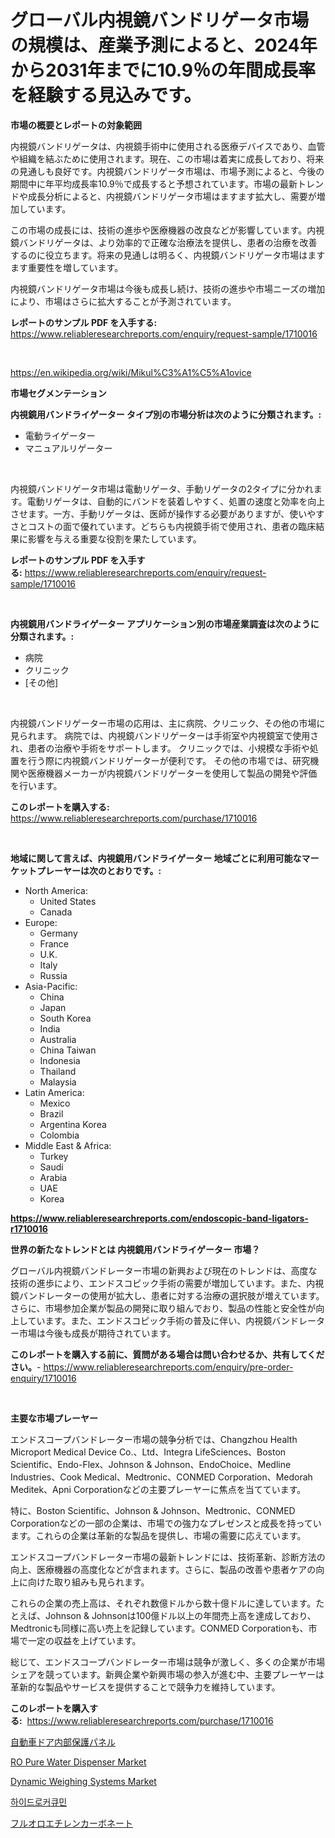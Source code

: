 <p><h1>グローバル内視鏡バンドリゲータ市場の規模は、産業予測によると、2024年から2031年までに10.9％の年間成長率を経験する見込みです。</h1></p><p><strong>市場の概要とレポートの対象範囲</strong></p>
<p><p>内視鏡バンドリゲータは、内視鏡手術中に使用される医療デバイスであり、血管や組織を結ぶために使用されます。現在、この市場は着実に成長しており、将来の見通しも良好です。内視鏡バンドリゲータ市場は、市場予測によると、今後の期間中に年平均成長率10.9％で成長すると予想されています。市場の最新トレンドや成長分析によると、内視鏡バンドリゲータ市場はますます拡大し、需要が増加しています。</p><p>この市場の成長には、技術の進歩や医療機器の改良などが影響しています。内視鏡バンドリゲータは、より効率的で正確な治療法を提供し、患者の治療を改善するのに役立ちます。将来の見通しは明るく、内視鏡バンドリゲータ市場はますます重要性を増しています。</p><p>内視鏡バンドリゲータ市場は今後も成長し続け、技術の進歩や市場ニーズの増加により、市場はさらに拡大することが予測されています。</p></p>
<p><strong>レポートのサンプル PDF を入手する:</strong> <a href="https://www.reliableresearchreports.com/enquiry/request-sample/1710016">https://www.reliableresearchreports.com/enquiry/request-sample/1710016</a></p>
<p>&nbsp;</p>
<p><a href="https://en.wikipedia.org/wiki/Mikul%C3%A1%C5%A1ovice">https://en.wikipedia.org/wiki/Mikul%C3%A1%C5%A1ovice</a></p>
<p><strong>市場セグメンテーション</strong></p>
<p><strong>内視鏡用バンドライゲーター タイプ別の市場分析は次のように分類されます。:</strong></p>
<p><ul><li>電動ライゲーター</li><li>マニュアルリゲーター</li></ul></p>
<p>&nbsp;</p>
<p><p>内視鏡バンドリゲータ市場は電動リゲータ、手動リゲータの2タイプに分かれます。電動リゲータは、自動的にバンドを装着しやすく、処置の速度と効率を向上させます。一方、手動リゲータは、医師が操作する必要がありますが、使いやすさとコストの面で優れています。どちらも内視鏡手術で使用され、患者の臨床結果に影響を与える重要な役割を果たしています。</p></p>
<p><strong>レポートのサンプル PDF を入手する:</strong>&nbsp;<a href="https://www.reliableresearchreports.com/enquiry/request-sample/1710016">https://www.reliableresearchreports.com/enquiry/request-sample/1710016</a></p>
<p>&nbsp;</p>
<p><strong> 内視鏡用バンドライゲーター アプリケーション別の市場産業調査は次のように分類されます。:</strong></p>
<p><ul><li>病院</li><li>クリニック</li><li>[その他]</li></ul></p>
<p>&nbsp;</p>
<p><p>内視鏡バンドリゲーター市場の応用は、主に病院、クリニック、その他の市場に見られます。 病院では、内視鏡バンドリゲーターは手術室や内視鏡室で使用され、患者の治療や手術をサポートします。 クリニックでは、小規模な手術や処置を行う際に内視鏡バンドリゲーターが便利です。 その他の市場では、研究機関や医療機器メーカーが内視鏡バンドリゲーターを使用して製品の開発や評価を行います。</p></p>
<p><strong>このレポートを購入する:</strong>&nbsp; <a href="https://www.reliableresearchreports.com/purchase/1710016">https://www.reliableresearchreports.com/purchase/1710016</a></p>
<p>&nbsp;</p>
<p><strong>地域に関して言えば、内視鏡用バンドライゲーター 地域ごとに利用可能なマーケットプレーヤーは次のとおりです。:</strong></p>
<p><ul>
    <li>
        North America:
        <ul>
            <li>United States</li>
            <li>Canada</li>
        </ul>
    </li>
    <li>
        Europe:
        <ul>
            <li>Germany</li>
            <li>France</li>
            <li>U.K.</li>
            <li>Italy</li>
            <li>Russia</li>
        </ul>
    </li>
    <li>
        Asia-Pacific:
        <ul>
            <li>China</li>
            <li>Japan</li>
            <li>South Korea</li>
            <li>India</li>
            <li>Australia</li>
            <li>China Taiwan</li>
            <li>Indonesia</li>
            <li>Thailand</li>
            <li>Malaysia</li>
        </ul>
    </li>
    <li>
        Latin America:
        <ul>
            <li>Mexico</li>
            <li>Brazil</li>
            <li>Argentina Korea</li>
            <li>Colombia</li>
        </ul>
    </li>
    <li>
        Middle East & Africa:
        <ul>
            <li>Turkey</li>
            <li>Saudi</li>
            <li>Arabia</li>
            <li>UAE</li>
            <li>Korea</li>
        </ul>
    </li>
    </ul></p>
<p><strong><a href="https://www.reliableresearchreports.com/endoscopic-band-ligators-r1710016">https://www.reliableresearchreports.com/endoscopic-band-ligators-r1710016</a></strong>&nbsp;</p>
<p><strong>世界の新たなトレンドとは 内視鏡用バンドライゲーター 市場？</strong></p>
<p><p>グローバル内視鏡バンドレーター市場の新興および現在のトレンドは、高度な技術の進歩により、エンドスコピック手術の需要が増加しています。また、内視鏡バンドレーターの使用が拡大し、患者に対する治療の選択肢が増えています。さらに、市場参加企業が製品の開発に取り組んでおり、製品の性能と安全性が向上しています。また、エンドスコピック手術の普及に伴い、内視鏡バンドレーター市場は今後も成長が期待されています。</p></p>
<p><strong>このレポートを購入する前に、質問がある場合は問い合わせるか、共有してください。</strong>- <a href="https://www.reliableresearchreports.com/enquiry/pre-order-enquiry/1710016">https://www.reliableresearchreports.com/enquiry/pre-order-enquiry/1710016</a></p>
<p>&nbsp;</p>
<p><strong>主要な市場プレーヤー</strong></p>
<p><p>エンドスコープバンドレーター市場の競争分析では、Changzhou Health Microport Medical Device Co.、Ltd、Integra LifeSciences、Boston Scientific、Endo-Flex、Johnson & Johnson、EndoChoice、Medline Industries、Cook Medical、Medtronic、CONMED Corporation、Medorah Meditek、Apni Corporationなどの主要プレーヤーに焦点を当てています。 </p><p>特に、Boston Scientific、Johnson & Johnson、Medtronic、CONMED Corporationなどの一部の企業は、市場での強力なプレゼンスと成長を持っています。これらの企業は革新的な製品を提供し、市場の需要に応えています。 </p><p>エンドスコープバンドレーター市場の最新トレンドには、技術革新、診断方法の向上、医療機器の高度化などが含まれます。さらに、製品の改善や患者ケアの向上に向けた取り組みも見られます。 </p><p>これらの企業の売上高は、それぞれ数億ドルから数十億ドルに達しています。たとえば、Johnson & Johnsonは100億ドル以上の年間売上高を達成しており、Medtronicも同様に高い売上を記録しています。CONMED Corporationも、市場で一定の収益を上げています。 </p><p>総じて、エンドスコープバンドレーター市場は競争が激しく、多くの企業が市場シェアを競っています。新興企業や新興市場の参入が進む中、主要プレーヤーは革新的な製品やサービスを提供することで競争力を維持しています。</p></p>
<p><strong>このレポートを購入する:</strong>&nbsp;&nbsp;<a href="https://www.reliableresearchreports.com/purchase/1710016">https://www.reliableresearchreports.com/purchase/1710016</a></p>
<p><p><a href="https://github.com/zjkmgcs938405/Market-Research-Report-List-3/blob/main/5705404167949.md">自動車ドア内部保護パネル</a></p><p><a href="https://github.com/nafiafirdania/Market-Research-Report-List-1/blob/main/ro-pure-water-dispenser-market.md">RO Pure Water Dispenser Market</a></p><p><a href="https://issuu.com/reportprime-2/docs/dynamic-weighing-systems-market-size-2030.pptx">Dynamic Weighing Systems Market</a></p><p><a href="https://github.com/TrevorKruvalis5678/Market-Research-Report-List-2/blob/main/4181686181774.md">하이드로커큐민</a></p><p><a href="https://github.com/roulaayoub-saad/Market-Research-Report-List-2/blob/main/1045613167950.md">フルオロエチレンカーボネート</a></p></p>